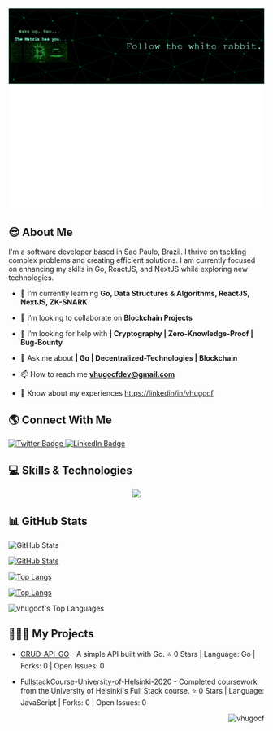 
![Header](./github-header-image.png)
![Image alt text](./hello.svg)



## 😎 About Me

I'm a software developer based in Sao Paulo, Brazil. I thrive on tackling complex problems and creating efficient solutions. I am currently focused on enhancing my skills in Go, ReactJS, and NextJS while exploring new technologies.
- 🌱 I’m currently learning **Go, Data Structures & Algorithms, ReactJS, NextJS, ZK-SNARK**

- 👯 I’m looking to collaborate on **Blockchain Projects**

- 🤝 I’m looking for help with **| Cryptography | Zero-Knowledge-Proof | Bug-Bounty**

- 💬 Ask me about **| Go | Decentralized-Technologies | Blockchain**

- 📫 How to reach me **vhugocfdev@gmail.com**

- 📄 Know about my experiences [https://linkedin/in/vhugocf](https://linkedin.com/in/vhugocf)

## 🌎 Connect With Me

<div id="badges">
  <a href="https://x.com/vhugocf">
  <img src="https://img.shields.io/badge/Twitter-black?style=for-the-badge&logo=x&logoColor=white" alt="Twitter Badge"/>
  </a>
  
  <a href="https://linkedin.com/in/vhugocf">
    <img src="https://img.shields.io/badge/LinkedIn-blue?style=for-the-badge&logo=linkedin&logoColor=white" alt="LinkedIn Badge"/>
  </a>
</div>

## 💻 Skills & Technologies

<p align="center">
  <a href="https://skillicons.dev">
    <img src="https://skillicons.dev/icons?i=go,react,next,nodejs,typescript,bash,docker,linux,git,postgresql,mongodb" />
  </a>
</p>

## 📊 GitHub Stats


![GitHub Stats](https://github-readme-stats.vercel.app/api/top-langs/?username=vhugocf&theme=tokyonight&show_icons=true&hide_border=false&layout=compact&langs_count=8)

[![GitHub Stats](https://github-readme-stats.vercel.app/api/?username=vhugocf&theme=tokyonight&show_icons=true&hide_border=false&count_private=true)](https://github.com/anuraghazra/github-readme-stats)

[![Top Langs](https://github-readme-stats.vercel.app/api/top-langs/?username=vhugocf&langs_count=8)](https://github.com/vhugocf/github-readme-statsx)

[![Top Langs](https://github-readme-stats.vercel.app/api/top-langs/?username=vhugocf&layout=compact)](https://github.com/anuraghazra/github-readme-stats)

![vhugocf's Top Languages](https://github-readme-stats.vercel.app/api/top-langs/?username=vhugocf&theme=vue-dark&show_icons=true&hide_border=true&layout=compact)


## 👨🏻‍💻 My Projects
  
- [CRUD-API-GO](https://github.com/vhugocf/crud-api-golang) - A simple API built with Go. ⭐ 0 Stars | Language: Go | Forks: 0 | Open Issues: 0

  
- [FullstackCourse-University-of-Helsinki-2020](https://github.com/vhugocf/FullstackCourse-University-of-Helsinki-2020) - Completed coursework from the University of Helsinki's Full Stack course. ⭐ 0 Stars | Language: JavaScript | Forks: 0 | Open Issues: 0



<p align="right"> <img src="https://komarev.com/ghpvc/?username=vhugocf&label=Profile%20views&color=0e75b6&style=flat" alt="vhugocf" /> </p>

<!--
is not important
  <img height=200 src="https://github-readme-stats.vercel.app/api?username=vhugocf&theme=tokyonight&show_icons=true&locale=en&card_width=320"/>
-->
